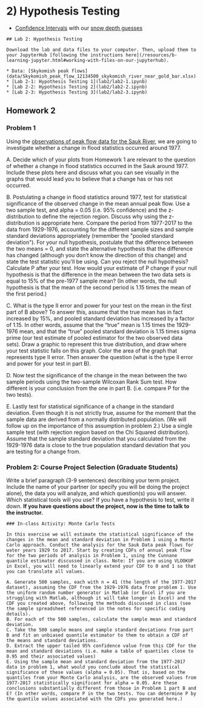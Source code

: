 # 2) Hypothesis Testing

- [Confidence Intervals](lab2/confidence-intervals.ipynb) with our [snow depth guesses](data/snow_depth_guesses.csv)

```note
## Lab 2: Hypothesis Testing

Download the lab and data files to your computer. Then, upload them to your JupyterHub [following the instructions here](/resources/b-learning-jupyter.html#working-with-files-on-our-jupyterhub).

* Data: [Skykomish peak flows](data/Skykomish_peak_flow_12134500_skykomish_river_near_gold_bar.xlsx) 
* [Lab 2-1: Hypothesis Testing 1](lab2/lab2-1.ipynb)
* [Lab 2-2: Hypothesis Testing 2](lab2/lab2-2.ipynb)
* [Lab 2-3: Hypothesis Testing 3](lab2/lab2-3.ipynb)

```



## Homework 2

### Problem 1

Using the [observations of peak flow data for the Sauk River](data/Sauk_peak_WY1929_2017.xlsx), we are going to investigate whether a change in flood statistics occurred around 1977.

A. Decide which of your plots from Homework 1 are relevant to the question of whether a change in flood statistics occurred in the Sauk around 1977. Include these plots here and discuss what you can see visually in the graphs that would lead you to believe that a change has or has not occurred.

B. Postulating a change in flood statistics around 1977, test for statistical significance of the observed change in the mean annual peak flow. Use a two sample test, and alpha = 0.05 (i.e. 95% confidence) and the z-distribution to define the rejection region. Discuss why using the z-distribution is appropriate here. Compare the period from 1977-2017 to the data from 1929-1976, accounting for the different sample sizes and sample standard deviations appropriately (remember the "pooled standard deviation"). For your null hypothesis, postulate that the difference between the two means = 0, and state the alternative hypothesis that the difference has changed (although you don’t know the direction of this change) and state the test statistic you'll be using. Can you reject the null hypothesis? Calculate P after your test. How would your estimate of P change if your null hypothesis is that the difference in the mean between the two data sets is equal to 15% of the pre-1977 sample mean? (In other words, the null hypothesis is that the mean of the second period is 1.15 times the mean of the first period.)

C. What is the type II error and power for your test on the mean in the first part of B above? To answer this, assume that the true mean has in fact increased by 15%, and pooled standard deviation has increased by a factor of 1.15. In other words, assume that the “true” mean is 1.15 times the 1929-1976 mean, and that the “true” pooled standard deviation is 1.15 times sigma prime (our test estimate of pooled estimator for the two observed data sets). Draw a graphic to represent this true distribution, and draw where your test statistic falls on this graph. Color the area of the graph that represents type II error. Then answer the question (what is the type II error and power for your test in part B).

D. Now test the significance of the change in the mean between the two sample periods using the two-sample Wilcoxan Rank Sum test. How different is your conclusion from the one in part B. (i.e. compare P for the two tests).

E. Lastly test for statistical significance of a change in the standard deviation. Even though it is not strictly true, assume for the moment that the sample data are derived from a normally distributed population. (We will follow up on the importance of this assumption in problem 2.) Use a single sample test (with rejection region based on the Chi Squared distribution). Assume that the sample standard deviation that you calculated from the 1929-1976 data is close to the true population standard deviation that you are testing for a change from.

### Problem 2: Course Project Selection (Graduate Students)

Write a brief paragraph (3-9 sentences) describing your term project. Include the name of your partner (or specify you will be doing the project alone), the data you will analyze, and which question(s) you will answer. Which statistical tools will you use? If you have a hypothesis to test, write it down. **If you have questions about the project, now is the time to talk to the instructor.**

```note
### In-class Activity: Monte Carlo Tests

In this exercise we will estimate the statistical significance of the changes in the mean and standard deviation in Problem 1 using a Monte Carlo approach. Conduct the analysis for the Sauk Data peak flows for water years 1929 to 2017. Start by creating CDFs of annual peak flow for the two periods of analysis in Problem 1, using the Cunnane quantile estimator discussed in class. Note: If you are using VLOOKUP in Excel, you will need to linearly extend your CDF to 0 and 1 so that you can translate all values.

A. Generate 500 samples, each with n = 41 (the length of the 1977-2017 dataset), assuming the CDF from the 1929-1976 data from problem 1. Use the uniform random number generator in Matlab (or Excel if you are struggling with Matlab, although it will take longer in Excel) and the CDF you created above, following the methods discussed in class (see the sample spreadsheet referenced in the notes for specific coding details).  
B. For each of the 500 samples, calculate the sample mean and standard deviation.  
C. Take the 500 sample means and sample standard deviations from part B and fit an unbiased quantile estimator to them to obtain a CDF of the means and standard deviations.  
D. Extract the upper tailed 95% confidence value from this CDF for the mean and standard deviations (i.e. make a table of quantiles close to 0.95 and their associated values)  
E. Using the sample mean and standard deviation from the 1977-2017 data in problem 1, what would you conclude about the statistical significance of these values (alpha = 0.05). That is, based on the quantiles from your Monte Carlo analysis, are the observed values from 1977-2017 statistically significant for alpha = 0.05. Are these conclusions substantially different from those in Problem 1 part B and E? (In other words, compare P in the two tests. You can determine P by the quantile values associated with the CDFs you generated here.)
```